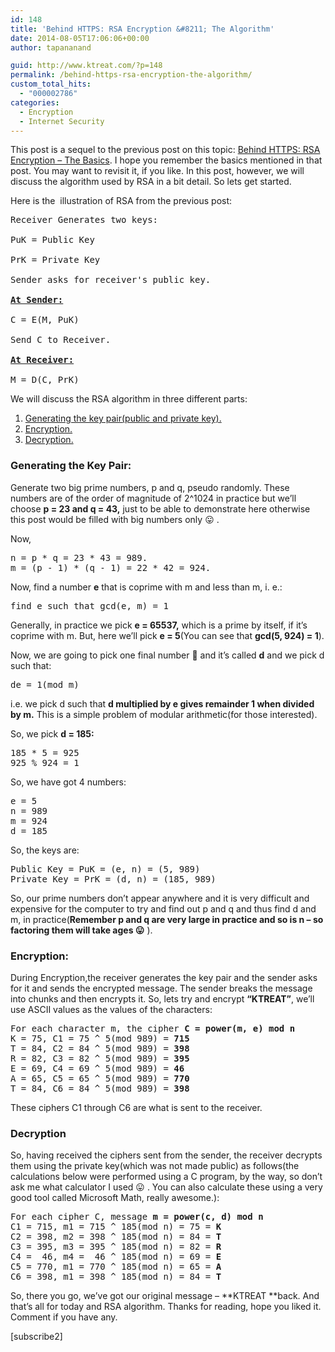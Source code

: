 ```yaml
---
id: 148
title: 'Behind HTTPS: RSA Encryption &#8211; The Algorithm'
date: 2014-08-05T17:06:06+00:00
author: tapananand

guid: http://www.ktreat.com/?p=148
permalink: /behind-https-rsa-encryption-the-algorithm/
custom_total_hits:
  - "000002786"
categories:
  - Encryption
  - Internet Security
---
```

This post is a sequel to the previous post on this topic: [Behind HTTPS: RSA Encryption – The Basics](http://www.ktreat.com/?p=86). I hope you remember the basics mentioned in that post. You may want to revisit it, if you like. In this post, however, we will discuss the algorithm used by RSA in a bit detail. So lets get started.

Here is the  illustration of RSA from the previous post:

<pre>Receiver Generates two keys:

PuK = Public Key

PrK = Private Key

Sender asks for receiver's public key.

<span style="text-decoration: underline;"><strong>At Sender:</strong></span>

C = E(M, PuK)

Send C to Receiver.

<span style="text-decoration: underline;"><strong>At Receiver:</strong></span>

M = D(C, PrK)</pre>

We will discuss the RSA algorithm in three different parts:

  1. [Generating the key pair(public and private key).](#gen)
  2. [Encryption.](#enc)
  3. [Decryption.](#dec)

<a name="gen"></a>

### Generating the Key Pair:

Generate two big prime numbers, p and q, pseudo randomly. These numbers are of the order of magnitude of 2^1024 in practice but we&#8217;ll choose **p = 23 and q = 43,** just to be able to demonstrate here otherwise this post would be filled with big numbers only 😛 .

Now,

<pre>n = p * q = 23 * 43 = 989.
m = (p - 1) * (q - 1) = 22 * 42 = 924.
</pre>

Now, find a number **e** that is coprime with m and less than m, i. e.:

<pre>find e such that gcd(e, m) = 1</pre>

Generally, in practice we pick **e = 65537,** which is a prime by itself, if it&#8217;s coprime with m. But, here we&#8217;ll pick **e = 5**(You can see that **gcd(5, 924) = 1**).

Now, we are going to pick one final number 🙂 and it&#8217;s called **d** and we pick d such that:

<pre>de = 1(mod m)</pre>

i.e. we pick d such that **d multiplied by e gives remainder 1 when divided by m.** This is a simple problem of modular arithmetic(for those interested).

So, we pick **d = 185:**

<pre>185 * 5 = 925
925 % 924 = 1</pre>

So, we have got 4 numbers:

<pre>e = 5
n = 989
m = 924
d = 185
</pre>

So, the keys are:

<pre>Public Key = PuK = (e, n) = (5, 989)
Private Key = PrK = (d, n) = (185, 989)
</pre>

So, our prime numbers don&#8217;t appear anywhere and it is very difficult and expensive for the computer to try and find out p and q and thus find d and m, in practice(**Remember p and q are very large in practice and so is n &#8211; so factoring them will take ages 😛** ).
  
<a name="enc"></a>

### Encryption:

During Encryption,the receiver generates the key pair and the sender asks for it and sends the encrypted message. The sender breaks the message into chunks and then encrypts it. So, lets try and encrypt **&#8220;KTREAT&#8221;**, we&#8217;ll use ASCII values as the values of the characters:

<pre>For each character m, the cipher <strong>C = power(m, e) mod n
</strong>K = 75, C1 = 75 ^ 5(mod 989) = <strong>715</strong>
T = 84, C2 = 84 ^ 5(mod 989) = <strong>398</strong>
R = 82, C3 = 82 ^ 5(mod 989) = <strong>395</strong>
E = 69, C4 = 69 ^ 5(mod 989) = <strong>46</strong>
A = 65, C5 = 65 ^ 5(mod 989) = <strong>770</strong>
T = 84, C6 = 84 ^ 5(mod 989) = <strong>398</strong>
</pre>

These ciphers C1 through C6 are what is sent to the receiver.
  
<a name="dec"></a>

### Decryption

So, having received the ciphers sent from the sender, the receiver decrypts them using the private key(which was not made public) as follows(the calculations below were performed using a C program, by the way, so don&#8217;t ask me what calculator I used 😛 . You can also calculate these using a very good tool called Microsoft Math, really awesome.):

<pre>For each cipher C, message <strong>m = power(c, d) mod n</strong>
C1 = 715, m1 = 715 ^ 185(mod n) = 75 = <strong>K</strong>
C2 = 398, m2 = 398 ^ 185(mod n) = 84 = <strong>T</strong>
C3 = 395, m3 = 395 ^ 185(mod n) = 82 = <strong>R</strong>
C4 =  46, m4 =  46 ^ 185(mod n) = 69 = <strong>E</strong>
C5 = 770, m1 = 770 ^ 185(mod n) = 65 = <strong>A</strong>
C6 = 398, m1 = 398 ^ 185(mod n) = 84 = <strong>T
</strong></pre>

So, there you go, we&#8217;ve got our original message &#8211; **KTREAT **back. And that&#8217;s all for today and RSA algorithm. Thanks for reading, hope you liked it. Comment if you have any.

[subscribe2]